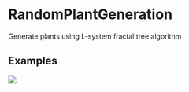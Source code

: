 # RandomPlantGeneration


Generate plants using L-system fractal tree algorithm

## Examples

![](screenshots/screenshot_0.png)
